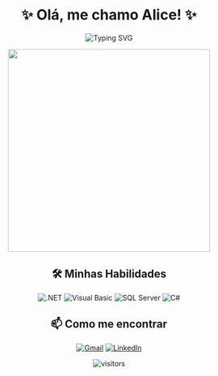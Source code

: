 <h1 align="center"> 
  ✨ Olá, me chamo Alice! ✨
</h1>

<p align="center">
  <img src="https://readme-typing-svg.demolab.com?font=Fira+Code&pause=1000&color=9932CC&center=true&vCenter=true&width=435&lines=Desenvolvedora+Back+End;Apaixonada+por+tecnologia;Sempre+aprendendo+algo+novo" alt="Typing SVG" />
</p>

<div align="center">
  <img src="https://media.giphy.com/media/v1.Y2lkPTc5MGI3NjExcDFoOTV6Y3B6eGZ1Y2VtY2J6Z2N4Y3R0bWl6dGJtYzN4eGZ1dCZlcD12MV9pbnRlcm5hbF9naWZfYnlfaWQmY3Q9Zw/JIX9t2j0ZTN9S/giphy.gif" width="400">
</p>
  
  ## 🛠️ Minhas Habilidades
  
  ![.NET](https://img.shields.io/badge/-.NET-512BD4?style=flat-square&logo=.net&logoColor=white)
  ![Visual Basic](https://img.shields.io/badge/-Visual%20Basic-512BD4?style=flat-square&logo=.net&logoColor=white)
  ![SQL Server](https://img.shields.io/badge/-SQL%20Server-CC2927?style=flat-square&logo=microsoft-sql-server&logoColor=white)
  ![C#](https://img.shields.io/badge/-C%23-239120?style=flat-square&logo=c-sharp&logoColor=white)
   
  ## 📫 Como me encontrar
  
  [![Gmail](https://img.shields.io/badge/-Gmail-D14836?style=flat-square&logo=gmail&logoColor=white)](mailto:fernandesalicesilveira@gmail.com)
  [![LinkedIn](https://img.shields.io/badge/-LinkedIn-0077B5?style=flat-square&logo=linkedin&logoColor=white)](https://www.linkedin.com/in/alicesfer/)
  
  ![visitors](https://visitor-badge.laobi.icu/badge?page_id=alicesfer.alicesfer)
</div>

<!--
*italico* ou _italico_
**negrito** ou __negrito__
___negrito e italico___

-Lista 1
- Lista 2
  - Sublista 1

   ## 📊 Estatísticas
  
  <img height="180em" src="https://github-readme-stats.vercel.app/api?username=[alicesfer]&show_icons=true&theme=dracula&include_all_commits=true&count_private=true"/>
  <img height="180em" src="https://github-readme-stats.vercel.app/api/top-langs/?username=[alicesfer]&layout=compact&langs_count=7&theme=dracula"/>

[Texto da Imagem](link da imagem) -- para clicar no link da img
![Texto da imagem](link da imagem) -- aparece direto no perfil

# 😼 Olá, me chamo Alice! ✨

🚀 **Desenvolvedora | Apaixonada pelo universo Tech 💫**  
📍 [São José dos Campos - SP]  

---

## 🛠 Tecnologias & Habilidades  

### 💻 Linguagens & Frameworks  
| ![Visual Basic](https://img.shields.io/badge/Visual_Basic-512BD4?style=for-the-badge&logo=.net&logoColor=white) | ![.NET](https://img.shields.io/badge/.NET-512BD4?style=for-the-badge&logo=dotnet&logoColor=white) | ![SQL Server](https://img.shields.io/badge/Microsoft_SQL_Server-CC2927?style=for-the-badge&logo=microsoft-sql-server&logoColor=white) |  
|----------------------------------------------------------------------------------------------------------------|---------------------------------------------------------------------------------------------------|--------------------------------------------------------------------------------------------------------------------------------------|  

### 🧰 Ferramentas & Plataformas  
| ![Visual Studio](https://img.shields.io/badge/Visual_Studio-5C2D91?style=for-the-badge&logo=visual-studio&logoColor=white) | ![Azure](https://img.shields.io/badge/Microsoft_Azure-0089D6?style=for-the-badge&logo=microsoft-azure&logoColor=white) | ![Git](https://img.shields.io/badge/Git-E44C30?style=for-the-badge&logo=git&logoColor=white) |  
|---------------------------------------------------------------------------------------------------------------------------|-----------------------------------------------------------------------------------------------------------------------|---------------------------------------------------------------------------------------------|  

`system.out.println();`

# ✨ Bem-vindos ao meu GitHub! ✨

 Cabeçalho
### Me chamo Alice, tenho 23 anos e sou de São José dos Campos - SP!
#### Título 4
##### Título 5
###### Título 6

⭐ **Curiosidade:** Me divirto muito assistindo animes e jogando LoL! 🤓  
📌 **Meta atual:** Aprendendo C#.  


## 📊 **Estatísticas do GitHub**  

![Estatísticas](https://github-readme-stats.vercel.app/api?username=seu-usuario&show_icons=true&theme=dracula)  
![Linguagens mais usadas](https://github-readme-stats.vercel.app/api/top-langs/?username=seu-usuario&layout=compact&theme=dracula)  

---

## 🔥 **Projetos Destacados**  

### 🚀 [Projeto Incrível](https://github.com/seu-usuario/projeto-incrivel)  
📌 Descrição breve do projeto e seu impacto.  
![Badge](https://img.shields.io/badge/Status-Em%20Desenvolvimento-green)  

### 🌟 [Outro Projeto](https://github.com/seu-usuario/outro-projeto)  
📌 Outra descrição chamativa.  

---

## 📝 **Blog/Artigos**  

✍️ Escrevo sobre [tópico] em [link do blog]. Confira meus últimos posts:  
- [Artigo 1](https://exemplo.com/artigo1)  
- [Artigo 2](https://exemplo.com/artigo2)  

---



**alicesfer/alicesfer** is a ✨ _special_ ✨ repository because its `README.md` (this file) appears on your GitHub profile.

Here are some ideas to get you started:

- 🔭 I’m currently working on ...
- 🌱 I’m currently learning ...
- 👯 I’m looking to collaborate on ...
- 🤔 I’m looking for help with ...
- 💬 Ask me about ...
- 📫 How to reach me: ...
- 😄 Pronouns: ...
- ⚡ Fun fact: ...
-->
